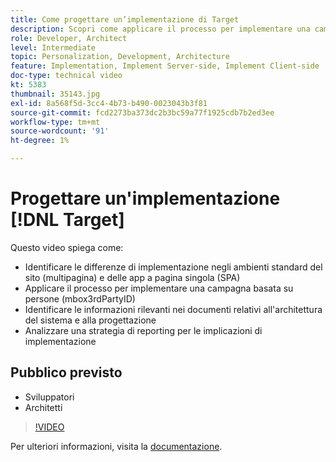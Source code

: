 ```yaml
---
title: Come progettare un’implementazione di Target
description: Scopri come applicare il processo per implementare una campagna basata sulle persone (mbox3rdPartyID), identificare informazioni rilevanti nei documenti di progettazione/architettura del sistema e analizzare una strategia di reporting per le implicazioni relative all’implementazione.
role: Developer, Architect
level: Intermediate
topic: Personalization, Development, Architecture
feature: Implementation, Implement Server-side, Implement Client-side
doc-type: technical video
kt: 5383
thumbnail: 35143.jpg
exl-id: 8a568f5d-3cc4-4b73-b490-0023043b3f81
source-git-commit: fcd2273ba373dc2b3bc59a77f1925cdb7b2ed3ee
workflow-type: tm+mt
source-wordcount: '91'
ht-degree: 1%

---
```


# Progettare un&#39;implementazione [!DNL Target]

Questo video spiega come:

* Identificare le differenze di implementazione negli ambienti standard del sito (multipagina) e delle app a pagina singola (SPA)
* Applicare il processo per implementare una campagna basata su persone (mbox3rdPartyID)
* Identificare le informazioni rilevanti nei documenti relativi all&#39;architettura del sistema e alla progettazione
* Analizzare una strategia di reporting per le implicazioni di implementazione

## Pubblico previsto

* Sviluppatori
* Architetti

>[!VIDEO](https://video.tv.adobe.com/v/35143/?quality=12)

Per ulteriori informazioni, visita la [documentazione](https://experienceleague.adobe.com/docs/target/using/implement-target/implementing-target.html?lang=it).
